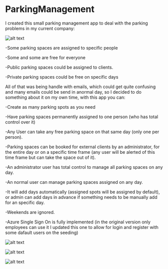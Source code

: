 # ParkingManagement

I created this small parking management app to deal with the parking problems in my current company:

![alt text](https://01ob3q.db.files.1drv.com/y4mK8ytYuhPLNwTnjcyaRnVC0m6nsUb9JKu1h3pDtOuOjGwc9xCKbjQ-j4QuObJJJ7huVcWWlICHXadkL2dliJz_PV5nVhZwM7JT87fCbSEiidypvovuw6u8Dgo29zC-MDkPdStAH4AxkDzJxM9SBIPZZSyHyCybnSJhnfIYGQKwyyU1i0CvNQYTh4_73X5z_S4ehNx81NUXMQxPI5lxkwFJg?width=617&height=217&cropmode=none)

-Some parking spaces are assigned to specific people

-Some and some are free for everyone

-Public parking spaces could be assigned to clients.

-Private parking spaces could be free on specific days

All of that was being handle with emails, which could get quite confusing and many emails could be send in anormal day, so I decided to do something about it on my own time, with this app you can:

-Create as many parking spots as you need

-Have parking spaces permanently assigned to one person (who has total control over it)

-Any User can take any free parking space on that same day (only one per person).

-Parking spaces can be booked for external clients by an administrator, for the entire day or on a specific time frame (any user will be alerted of this time frame but can take the space out of it).

-An administrator user has total control to manage all parking spaces on any day.

-An normal user can manage parking spaces assigned on any day.

-It will add days automatically (assigned spots will be assigned by default), or admin can add days in advance if something needs to be manually add for an specific day.

-Weekends are ignored.

-Azure Single Sign On is fully implemented (in the original version only employees can use it I updated this one to allow for login and register with some dafault users on the seeding)


![alt text](https://01oc3q.db.files.1drv.com/y4m-VgiJcrXPVVrqRgW-F7sxckFoEuaQGKJAaWXmIpaRMBcCKDywsYvkEc7S32FyA9k0xUD5LCAgM1Gtng1-WePQtDx2dT29nVFnkwfH4_hTQcpPsRglcFGfPKjpM5AxmppYfnyxz1ZcySkT6L5jHwQdudS_ownHQ0v5ZjRrQ1LfiTS9GQ0rdlhhiXwf5Masb_Okm99Xm2cFosys-lHpC8wng?width=534&height=525&cropmode=none)

![alt text](https://01ow3q.db.files.1drv.com/y4mvqyZyDODbBjdIE-8a1yME8vlUHP8v9xEEaiUNSbWcfT_Pze23z3SgTPzAOckyPeWAuR7ghunF3Kze_3p34QsqNsivwOBWAVD5iU8Hr-EFDcYu74XqyzHKA8wik_7o0K7x5Snt1ByntWQgSSChqHmUrWhekFdbKaiYoKSKytCDz1WYzgj12zRhnUFXtfzmADOw0medbjqruZLU562Y-OCQA?width=1283&height=547&cropmode=none)

![alt text](https://01ov3q.db.files.1drv.com/y4mYbAH-df8E6jviVRrwbmIDGpvu6ZMVg2Os8KyGanxiCGfSvMFz8b9iES7mQFM4CS2ou71rec25okjjxEWsSn4NI7t5sPvppzp9hj8ObCtWPjPUObbey1nzgw5QqCkhdC_5wv5P3zEBvvDEJxPSNhoGNwrSrKI37OTkqwfgz1aWzgHyd6qXY8vJbA-gaxS6y5hGppW9J_Wr649ImW2jwuTiQ?width=1280&height=297&cropmode=none)
